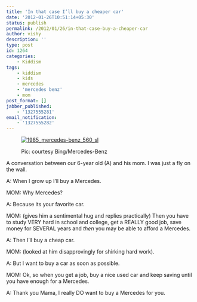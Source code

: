 ```yaml
---
title: 'In that case I’ll buy a cheaper car'
date: '2012-01-26T10:51:14+05:30'
status: publish
permalink: /2012/01/26/in-that-case-buy-a-cheaper-car
author: vishy
description: ''
type: post
id: 1264
categories: 
    - Kiddism
tags:
    - kiddism
    - kids
    - mercedes
    - 'mercedes benz'
    - mom
post_format: []
jabber_published:
    - '1327555281'
email_notification:
    - '1327555282'
---
```

<figure aria-describedby="caption-attachment-1265" class="wp-caption alignleft" id="attachment_1265" style="width: 300px">

[![](http://ulaar.files.wordpress.com/2012/01/1985_mercedes-benz_560_sl.jpg "1985_mercedes-benz_560_sl")](http://ulaar.files.wordpress.com/2012/01/1985_mercedes-benz_560_sl.jpg)<figcaption class="wp-caption-text" id="caption-attachment-1265">Pic: courtesy Bing/Mercedes-Benz</figcaption></figure>

A conversation between our 6-year old (A) and his mom. I was just a fly on the wall.

A: When I grow up I’ll buy a Mercedes.

MOM: Why Mercedes?

A: Because its your favorite car.

MOM: (gives him a sentimental hug and replies practically) Then you have to study VERY hard in school and college, get a REALLY good job, save money for SEVERAL years and *then* you may be able to afford a Mercedes.

A: Then I’ll buy a cheap car.

MOM: (looked at him disapprovingly for shirking hard work).

A: But I want to buy a car as soon as possible.

MOM: Ok, so when you get a job, buy a nice used car and keep saving until you have enough for a Mercedes.

A: Thank you Mama, I really DO want to buy a Mercedes for you.